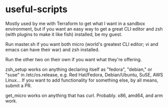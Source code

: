 # useful-scripts

Mostly used by me with Terraform to get what I want in a sandbox environment, but if you want an easy way to get a great CLI editor
and zsh (with plugins to make it like fish) installed, be my guest.

Run master.sh if you want both micro (world's greatest CLI editor; vi and emacs can have their war) and zsh installed.

Run the other two on their own if you want what they're offering.

zsh_setup works on anything declaring itself as "fedora", "debian," or "suse" in /etc/os.release, e.g. Red Hat/Fedora, Debian/Ubuntu,
SuSE, AWS Linux... If you want to add functionality for something else, by all means, submit a PR.

get_micro works on anything that has curl. Probably. x86, amd64, and arm work.
